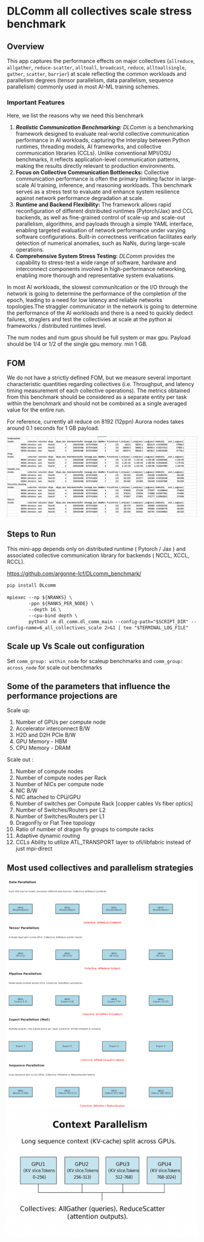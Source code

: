 # DLComm all collectives scale stress benchmark

## Overview

This app captures the performance effects on major collectives (`allreduce`, `allgather`, `reduce-scatter`, `alltoall`, `broadcast`, `reduce`, `alltoallsingle`, `gather`, `scatter`, `barrier`) at scale reflecting the common workloads and parallelism degrees (tensor parallelism, data parallelism, sequence parallelism) commonly used in most AI-ML training schemes.

### Important Features

Here, we list the reasons why we need this benchmark

1. ***Realistic Communication Benchmarking:** DLComm* is a benchmarking framework designed to evaluate real-world collective communication performance in AI workloads, capturing the interplay between Python runtimes, threading models, AI frameworks, and collective communication libraries (CCLs). Unlike conventional MPI/OSU benchmarks, it reflects application-level communication patterns, making the results directly relevant to production environments.
2. **Focus on Collective Communication Bottlenecks:** Collective communication performance is often the primary limiting factor in large-scale AI training, inference, and reasoning workloads. This benchmark serves as a stress test to evaluate and enhance system resilience against network performance degradation at scale.
3. **Runtime and Backend Flexibility:** The framework allows rapid reconfiguration of different distributed runtimes (Pytorch/Jax) and CCL backends, as well as fine-grained control of scale-up and scale-out parallelism, algorithms, and payloads through a simple YAML interface, enabling targeted evaluation of network performance under varying software configurations. Built-in correctness verification facilitates early detection of numerical anomalies, such as NaNs, during large-scale operations.
4. **Comprehensive System Stress Testing:** *DLComm* provides the capability to stress-test a wide range of software, hardware and interconnect components involved in high-performance networking, enabling more thorough and representative system evaluations.

In most AI workloads, the slowest communitcation or the I/O through the network is going to determine the performance of the completion of the epoch, leading to a need for low latency and reliable networks topologies.The straggler communicator in the network is going to determine the performance of the AI workloads and there is a need to quickly dedect failures, straglers and test the collectivies at scale at the python ai frameworks / distributed runtimes level.

The num nodes and num gpus should be full system or max gpu.
Payload should be 1/4 or 1/2 of the single gpu memory. min 1 GB.

## FOM

We do not have a strictly defined FOM, but we measure several important characteristic quantities regarding collectives (i.e. Throughput, and latency timing measurement of each collective operations). The metrics obtained from this benchmark should be considered as a separate entity per task within the benchmark and should not be combined as a single averaged value for the entire run.

For reference, currently all reduce on 8192 (12ppn) Aurora nodes takes around 0.1 seconds for 1 GB payload.

![aurora_results](aurora_results.png) 


## Steps to Run

This mini-app depends only on distributed runtime ( Pytorch / Jax ) and associated collective communication library for backends ( NCCL, XCCL, RCCL).

https://github.com/argonne-lcf/DLcomm_benchmark/

```
pip install DLcomm

mpiexec --np ${NRANKS} \
        -ppn ${RANKS_PER_NODE} \
        --depth 16 \
        --cpu-bind depth \
        python3 -m dl_comm.dl_comm_main --config-path="$SCRIPT_DIR" --config-name=6_all_collectives_scale 2>&1 | tee "$TERMINAL_LOG_FILE"

```

## Scale up Vs Scale out configuration

Set `comm_group: within_node` for scaleup benchmarks and `comm_group: across_node` for scale out benchmarks

## Some of the parameters that influence the performance projections are

Scale up:

1. Number of GPUs per compute node
2. Accelerator interconnect B/W
3. H2D and D2H PCIe B/W
4. GPU Memory - HBM
5. CPU Memory - DRAM

Scale out :

1. Number of compute nodes
2. Number of compute nodes per Rack
3. Number of NICs per compute node
4. NIC B/W
5. NIC attached to CPU/GPU
6. Number of switches per Compute Rack [copper cables Vs fiber optics]
7. Number of Switches/Routers per L2
8. Number of Switches/Routers per L1
9. DragonFly or Flat Tree topology
10. Ratio of number of dragon fly groups to compute racks
11. Adaptive dynamic routing
12. CCLs Ability to utilize ATL_TRANSPORT layer to ofi/libfabric instead of just mpi-direct


## Most used collectives and parallelism strategies

![frequent_collectives](frequent_collectives.png)
![context_parallelism](context_parallelism.png)

